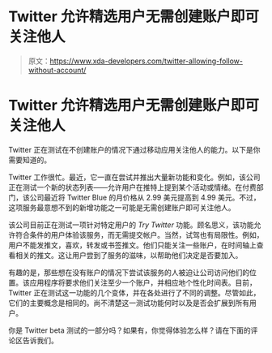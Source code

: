 # Twitter 允许精选用户无需创建账户即可关注他人

> 原文：<https://www.xda-developers.com/twitter-allowing-follow-without-account/>

# Twitter 允许精选用户无需创建账户即可关注他人

Twitter 正在测试在不创建账户的情况下通过移动应用关注他人的能力。以下是你需要知道的。

Twitter 工作很忙。最近，它一直在尝试并推出大量新功能和变化。例如，该公司正在测试一个新的状态列表——允许用户在推特上提到某个活动或情绪。在付费部门，该公司最近将 Twitter Blue 的月价格从 2.99 美元提高到 4.99 美元。不过，这项服务最意想不到的新增功能之一可能是无需创建账户即可关注他人。

该公司目前正在测试一项针对特定用户的 *Try Twitter* 功能。顾名思义，该功能允许符合条件的用户体验该服务，而无需提交帐户。当然，试驾也有局限性。例如，用户不能发推文，喜欢，转发或书签推文。他们只能关注一些账户，在时间轴上查看相关的推文。这让用户尝到了服务的滋味，以帮助他们决定是否要加入。

有趣的是，那些想在没有账户的情况下尝试该服务的人被迫让公司访问他们的位置。该应用程序将要求他们关注至少一个账户，并相应地个性化时间表。目前，Twitter 正在测试这一功能的几个变体，并在各处进行了不同的调整。尽管如此，它们的主要概念是相同的。尚不清楚这一测试功能何时以及是否会扩展到所有用户。

你是 Twitter beta 测试的一部分吗？如果有，你觉得体验怎么样？请在下面的评论区告诉我们。